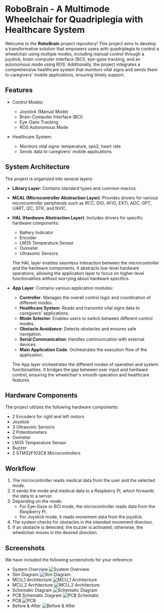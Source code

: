 # RoboBrain - A Multimode Wheelchair for Quadriplegia with Healthcare System

Welcome to the **RoboBrain** project repository! This project aims to develop a transformative solution that empowers users with quadriplegia to control a wheelchair using multiple modes, including manual control through a joystick, brain-computer interface (BCI), eye-gaze tracking, and an autonomous mode using ROS. Additionally, the project integrates a comprehensive healthcare system that monitors vital signs and sends them to caregivers' mobile applications, ensuring timely support.

## Features

- Control Modes:
  - Joystick (Manual Mode)
  - Brain-Computer Interface (BCI)
  - Eye-Gaze Tracking
  - ROS Autonomous Mode
  
- Healthcare System:
  - Monitors vital signs: temperature, spo2, heart rate
  - Sends data to caregivers' mobile applications

## System Architecture

The project is organized into several layers:

- **Library Layer**: Contains standard types and common macros.

- **MCAL (Microcontroller Abstraction Layer)**: Provides drivers for various microcontroller peripherals such as RCC, DIO, AFIO, EXTI, ADC, GPT, UART, I2C, STK, and NVIC.

- **HAL (Hardware Abstraction Layer)**: Includes drivers for specific hardware components:
  - Battery Indicator
  - Encoder
  - LM35 Temperature Sensor
  - Oximeter
  - Ultrasonic Sensors

  The HAL layer enables seamless interaction between the microcontroller and the hardware components. It abstracts low-level hardware operations, allowing the application layer to focus on higher-level functionalities without worrying about hardware specifics.

- **App Layer**: Contains various application modules:
  - **Controller**: Manages the overall control logic and coordination of different modes.
  - **Healthcare System**: Reads and transmits vital signs data to caregivers' applications.
  - **Mode Selector**: Enables users to switch between different control modes.
  - **Obstacle Avoidance**: Detects obstacles and ensures safe navigation.
  - **Serial Communication**: Handles communication with external devices.
  - **Main Application Code**: Orchestrates the execution flow of the application.

  The App layer orchestrates the different modes of operation and system functionalities. It bridges the gap between user input and hardware control, ensuring the wheelchair's smooth operation and healthcare features.

## Hardware Components

The project utilizes the following hardware components:

- 2 Encoders for right and left motors
- Joystick
- 3 Ultrasonic Sensors
- 2 Potentiometers
- Oximeter
- LM35 Temperature Sensor
- Buzzer
- 2 STM32F103C8 Microcontrollers

## Workflow

1. The microcontroller reads medical data from the user and the selected mode.
2. It sends the mode and medical data to a Raspberry Pi, which forwards the data to a server.
3. Depending on the mode:
   - For Eye-Gaze or BCI mode, the microcontroller reads data from the Raspberry Pi.
   - For Joystick mode, it reads movement data from the joystick.
4. The system checks for obstacles in the intended movement direction.
5. If an obstacle is detected, the buzzer is activated; otherwise, the wheelchair moves in the desired direction.

## Screenshots

We have included the following screenshots for your reference:

- System Overview
![System Overview](Images/1_System_Overview.png)
- Stm Diagram
![Stm Diagram](Images/2_Stm_Diagram.png)
- MCU_1 Architecture
![MCU_1 Architecture](Images/3_MCU_1_Architure.png)
- MCU_2 Architecture
![MCU_2 Architecture](Images/4_MCU_2_Architure.png)
- Schematic Diagram
![Schematic Diagram](Images/7_Schematic_Diagram.jpg)
- PCB Schematic Diagram
![PCB Schematic](Images/9_PCB_Schematic.png)
- PCB
![PCB](Images/8_PCB.png)
- Before & After
![Before & After](Images/6_Before_After.png)
